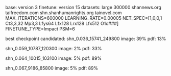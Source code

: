 base: version 3
finetune: version 15
datasets: large 300000
    shannews.org
    taifreedom.com
    shn.shanhumanrights.org
    tainovel.com
MAX_ITERATIONS=600000
LEARNING_RATE=0.00005
NET_SPEC=[1,0,0,1 Ct3,3,32 Mp3,3 Lfys64 Lfx128 Lrx128 Lfx512 O1c###]
FINETUNE_TYPE=Impact
PSM=6

best checkpoint candidated:
shn_0.036_15741_249800
image: 39%
pdf: 13%

shn_0.059_10787_120300
image: 2%
pdf: 33%

shn_0.064_10015_103100
image: 5%
pdf: 89%

shn_0.067_9186_85800
image: 5%
pdf: 89%